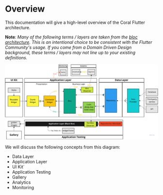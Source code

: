 # Overview

This documentation will give a high-level overview of the Coral Flutter architecture.

**Note**: _Many of the following terms / layers are taken from the [bloc architecture](https://bloclibrary.dev/#/architecture). This is an intentional choice to be consistent with the Flutter Community's usage. If you come from a Domain Driven Design background, these terms / layers may not line up to your existing definitions._

![Architecture Overview](images/architecture_overview.png)

We will discuss the following concepts from this diagram:

- Data Layer
- Application Layer
- UI Kit`
- Application Testing
- Gallery
- Analytics
- Monitoring
